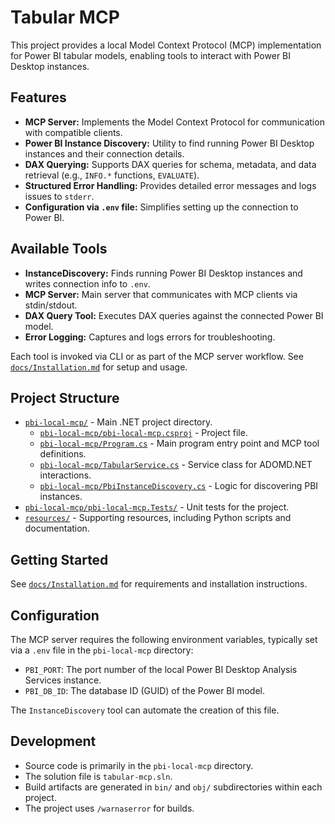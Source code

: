 # Tabular MCP

This project provides a local Model Context Protocol (MCP) implementation for Power BI tabular models, enabling tools to interact with Power BI Desktop instances.

## Features

- **MCP Server:** Implements the Model Context Protocol for communication with compatible clients.
- **Power BI Instance Discovery:** Utility to find running Power BI Desktop instances and their connection details.
- **DAX Querying:** Supports DAX queries for schema, metadata, and data retrieval (e.g., `INFO.*` functions, `EVALUATE`).
- **Structured Error Handling:** Provides detailed error messages and logs issues to `stderr`.
- **Configuration via `.env` file:** Simplifies setting up the connection to Power BI.

## Available Tools

- **InstanceDiscovery:** Finds running Power BI Desktop instances and writes connection info to `.env`.
- **MCP Server:** Main server that communicates with MCP clients via stdin/stdout.
- **DAX Query Tool:** Executes DAX queries against the connected Power BI model.
- **Error Logging:** Captures and logs errors for troubleshooting.

Each tool is invoked via CLI or as part of the MCP server workflow. See [`docs/Installation.md`](docs/Installation.md) for setup and usage.

## Project Structure

- [`pbi-local-mcp/`](pbi-local-mcp/) - Main .NET project directory.
  - [`pbi-local-mcp/pbi-local-mcp.csproj`](pbi-local-mcp/pbi-local-mcp.csproj) - Project file.
  - [`pbi-local-mcp/Program.cs`](pbi-local-mcp/Program.cs) - Main program entry point and MCP tool definitions.
  - [`pbi-local-mcp/TabularService.cs`](pbi-local-mcp/TabularService.cs) - Service class for ADOMD.NET interactions.
  - [`pbi-local-mcp/PbiInstanceDiscovery.cs`](pbi-local-mcp/PbiInstanceDiscovery.cs) - Logic for discovering PBI instances.
- [`pbi-local-mcp/pbi-local-mcp.Tests/`](pbi-local-mcp/pbi-local-mcp.Tests/) - Unit tests for the project.
- [`resources/`](resources/) - Supporting resources, including Python scripts and documentation.

## Getting Started

See [`docs/Installation.md`](docs/Installation.md) for requirements and installation instructions.

## Configuration

The MCP server requires the following environment variables, typically set via a `.env` file in the `pbi-local-mcp` directory:

- `PBI_PORT`: The port number of the local Power BI Desktop Analysis Services instance.
- `PBI_DB_ID`: The database ID (GUID) of the Power BI model.

The `InstanceDiscovery` tool can automate the creation of this file.

## Development

- Source code is primarily in the `pbi-local-mcp` directory.
- The solution file is `tabular-mcp.sln`.
- Build artifacts are generated in `bin/` and `obj/` subdirectories within each project.
- The project uses `/warnaserror` for builds.

